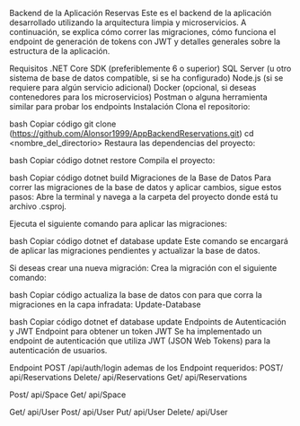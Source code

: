 Backend de la Aplicación Reservas
Este es el backend de la aplicación desarrollado utilizando la arquitectura limpia y microservicios. A continuación, se explica cómo correr las migraciones, cómo funciona el endpoint de generación de tokens con JWT y detalles generales sobre la estructura de la aplicación.

Requisitos
.NET Core SDK (preferiblemente 6 o superior)
SQL Server (u otro sistema de base de datos compatible, si se ha configurado)
Node.js (si se requiere para algún servicio adicional)
Docker (opcional, si deseas contenedores para los microservicios)
Postman o alguna herramienta similar para probar los endpoints
Instalación
Clona el repositorio:

bash
Copiar código
git clone (https://github.com/Alonsor1999/AppBackendReservations.git)
cd <nombre_del_directorio>
Restaura las dependencias del proyecto:

bash
Copiar código
dotnet restore
Compila el proyecto:

bash
Copiar código
dotnet build
Migraciones de la Base de Datos
Para correr las migraciones de la base de datos y aplicar cambios, sigue estos pasos:
Abre la terminal y navega a la carpeta del proyecto donde está tu archivo .csproj.

Ejecuta el siguiente comando para aplicar las migraciones:

bash
Copiar código
dotnet ef database update
Este comando se encargará de aplicar las migraciones pendientes y actualizar la base de datos.

Si deseas crear una nueva migración:
Crea la migración con el siguiente comando:

bash
Copiar código
actualiza la base de datos con para que corra la migraciones en la capa infradata: Update-Database

bash
Copiar código
dotnet ef database update
Endpoints de Autenticación y JWT
Endpoint para obtener un token JWT
Se ha implementado un endpoint de autenticación que utiliza JWT (JSON Web Tokens) para la autenticación de usuarios.

Endpoint
POST /api/auth/login
ademas de los Endpoint requeridos:
POST/ api/Reservations
Delete/ api/Reservations
Get/ api/Reservations

Post/ api/Space
Get/ api/Space

Get/ api/User
Post/ api/User
Put/ api/User
Delete/ api/User